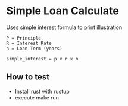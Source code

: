 # Simple Loan Calculate

Uses simple interest formula to print illustration

```
P = Principle
R = Interest Rate
n = Loan Term (years)

simple_interest = p x r x n
```

## How to test

- Install rust with rustup
- execute make run

